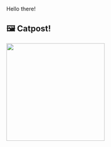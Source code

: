 Hello there!



## 🖼️ Catpost!

<sub>
    <img src="https://cdn2.thecatapi.com/images/bnm.jpg" height="256">
</sub>

